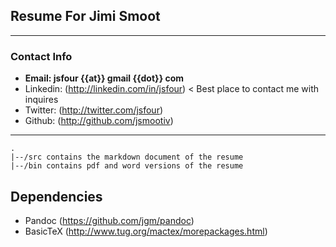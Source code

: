 ## Resume For Jimi Smoot

---
### Contact Info
- **Email: jsfour {{at}} gmail {{dot}} com**
- Linkedin: (http://linkedin.com/in/jsfour) < Best place to contact me with inquires
- Twitter: (http://twitter.com/jsfour)
- Github: (http://github.com/jsmootiv)

---

```
.
|--/src contains the markdown document of the resume
|--/bin contains pdf and word versions of the resume
```

## Dependencies
- Pandoc (https://github.com/jgm/pandoc)
- BasicTeX (http://www.tug.org/mactex/morepackages.html)